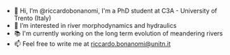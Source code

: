 - 👋 Hi, I’m @riccardobonanomi, I'm a PhD student at C3A - University of Trento (Italy)
- 👀 I’m interested in river morphodynamics and hydraulics
- 📚 I'm currently working on the long term evolution of meandering rivers
- 📫 Feel free to write me at riccardo.bonanomi@unitn.it
